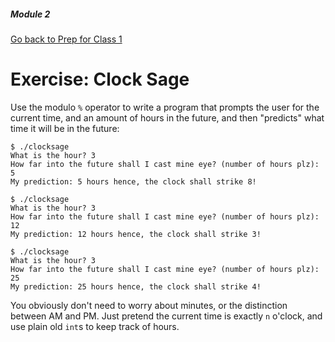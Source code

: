 ##### Module 2
[Go back to Prep for Class 1](../../class1-prep#the-modulo-operator-)
# Exercise: Clock Sage

Use the modulo `%` operator to write a program that prompts the user for the current time, and an amount of hours in the future, and then "predicts" what time it will be in the future:

```nohighlight
$ ./clocksage
What is the hour? 3
How far into the future shall I cast mine eye? (number of hours plz): 5
My prediction: 5 hours hence, the clock shall strike 8!

$ ./clocksage
What is the hour? 3
How far into the future shall I cast mine eye? (number of hours plz): 12
My prediction: 12 hours hence, the clock shall strike 3!

$ ./clocksage
What is the hour? 3
How far into the future shall I cast mine eye? (number of hours plz): 25
My prediction: 25 hours hence, the clock shall strike 4!
```

You obviously don't need to worry about minutes, or the distinction between AM and PM. Just pretend the current time is exactly `n` o'clock, and use plain old `int`s to keep track of hours.
